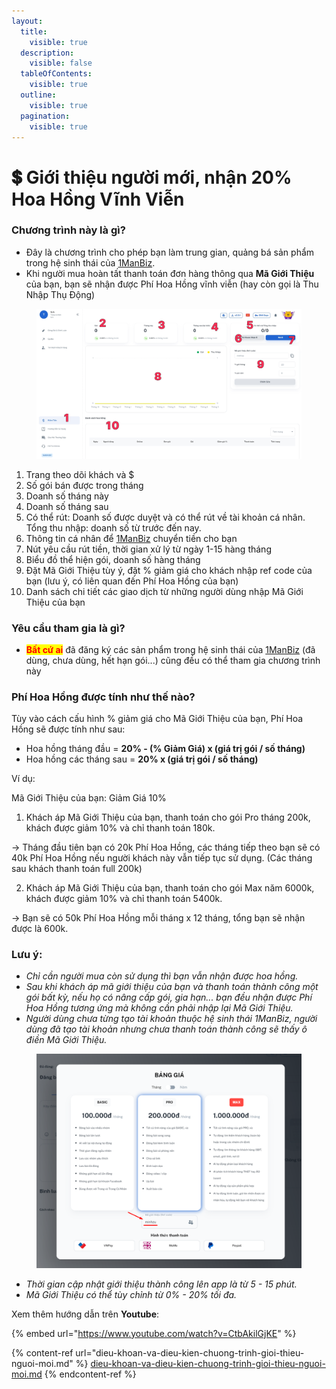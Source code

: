 ```yaml
---
layout:
  title:
    visible: true
  description:
    visible: false
  tableOfContents:
    visible: true
  outline:
    visible: true
  pagination:
    visible: true
---
```


# 💲 Giới thiệu người mới, nhận 20% Hoa Hồng Vĩnh Viễn

### Chương trình này là gì?

* Đây là chương trình cho phép bạn làm trung gian, quảng bá sản phẩm trong hệ sinh thái của [1ManBiz](https://1man.io/).
* Khi người mua hoàn tất thanh toán đơn hàng thông qua **Mã Giới Thiệu** của bạn, bạn sẽ nhận được Phí Hoa Hồng vĩnh viễn (hay còn gọi là Thu Nhập Thụ Động)

<figure><img src="../.gitbook/assets/Group 1000005088.png" alt=""><figcaption></figcaption></figure>

1. Trang theo dõi khách và $
2. Số gói bán được trong tháng
3. Doanh số tháng này
4. Doanh số tháng sau
5. Có thể rút: Doanh số được duyệt và có thể rút về tài khoản cá nhân. Tổng thu nhập: doanh số từ trước đến nay.
6. Thông tin cá nhân để [1ManBiz](https://1man.io/) chuyển tiền cho bạn
7. Nút yêu cầu rút tiền, thời gian xử lý từ ngày 1-15 hàng tháng
8. Biểu đồ thể hiện gói, doanh số hàng tháng
9. Đặt Mã Giới Thiệu tùy ý, đặt % giảm giá cho khách nhập ref code của bạn (lưu ý, có liên quan đến Phí Hoa Hồng của bạn)
10. Danh sách chi tiết các giao dịch từ những người dùng nhập Mã Giới Thiệu của bạn

### Yêu cầu tham gia là gì?

* <mark style="color:red;">**Bất cứ ai**</mark> đã đăng ký các sản phẩm trong hệ sinh thái của [1ManBiz](https://1man.io/) (đã dùng, chưa dùng, hết hạn gói...) cũng đều có thể tham gia chương trình này

### Phí Hoa Hồng được tính như thế nào?

Tùy vào cách cấu hình % giảm giá cho Mã Giới Thiệu của bạn, Phí Hoa Hồng sẽ được tính như sau:

* Hoa hồng tháng đầu = **20% - (% Giảm Giá) x (giá trị gói / số tháng)**
* Hoa hồng các tháng sau = **20% x (giá trị gói / số tháng)**

Ví dụ:

Mã Giới Thiệu của bạn: Giảm Giá 10%

1. Khách áp Mã Giới Thiệu của bạn, thanh toán cho gói Pro tháng 200k, khách được giảm 10% và chỉ thanh toán 180k.

-> Tháng đầu tiên bạn có 20k Phí Hoa Hồng, các tháng tiếp theo bạn sẽ có 40k Phí Hoa Hồng nếu người khách này vẫn tiếp tục sử dụng. (Các tháng sau khách thanh toán full 200k)

2. Khách áp Mã Giới Thiệu của bạn, thanh toán cho gói Max năm 6000k, khách được giảm 10% và chỉ thanh toán 5400k.

-> Bạn sẽ có 50k Phí Hoa Hồng mỗi tháng x 12 tháng, tổng bạn sẽ nhận được là 600k.

### Lưu ý:

* _Chỉ cần người mua còn sử dụng thì bạn vẫn nhận được hoa hồng._
* _Sau khi khách áp mã giới thiệu của bạn và thanh toán thành công một gói bất kỳ, nếu họ có nâng cấp gói, gia hạn... bạn đều nhận được Phí Hoa Hồng tương ứng mà không cần phải nhập lại Mã Giới Thiệu._
* _Người dùng chưa từng tạo tài khoản thuộc hệ sinh thái 1ManBiz, người dùng đã tạo tài khoản nhưng chưa thanh toán thành công sẽ thấy ô điền Mã Giới Thiệu._

<figure><img src="../.gitbook/assets/image (8).png" alt="" width="563"><figcaption></figcaption></figure>

* _Thời gian cập nhật giới thiệu thành công lên app là từ 5 - 15 phút._
* _Mã Giới Thiệu có thể tùy chỉnh từ 0% - 20% tối đa._

Xem thêm hướng dẫn trên **Youtube**:

{% embed url="https://www.youtube.com/watch?v=CtbAkilGjKE" %}

{% content-ref url="dieu-khoan-va-dieu-kien-chuong-trinh-gioi-thieu-nguoi-moi.md" %}
[dieu-khoan-va-dieu-kien-chuong-trinh-gioi-thieu-nguoi-moi.md](dieu-khoan-va-dieu-kien-chuong-trinh-gioi-thieu-nguoi-moi.md)
{% endcontent-ref %}
